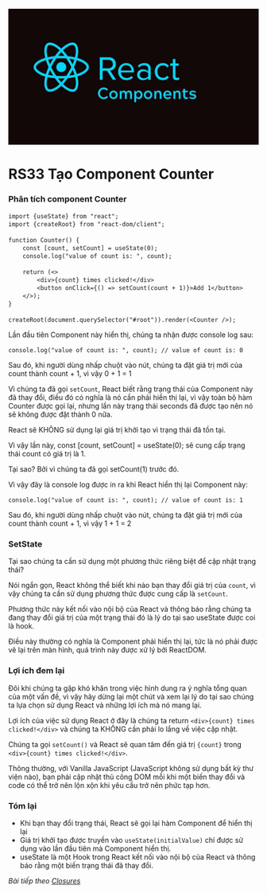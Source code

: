 
![Create-HTML-1](images/components.jpg) 

# RS33 Tạo Component Counter

### Phân tích component Counter

```
import {useState} from "react";
import {createRoot} from "react-dom/client";

function Counter() {
    const [count, setCount] = useState(0);
    console.log("value of count is: ", count);

    return (<>
        <div>{count} times clicked!</div>
        <button onClick={() => setCount(count + 1)}>Add 1</button>
    </>);
}

createRoot(document.querySelector("#root")).render(<Counter />);
```

Lần đầu tiên Component này hiển thị, chúng ta nhận được console log sau:

```
console.log("value of count is: ", count); // value of count is: 0
```

Sau đó, khi người dùng nhấp chuột vào nút, chúng ta đặt giá trị mới của count thành count + 1, vì vậy 0 + 1 = 1

Vì chúng ta đã gọi `setCount`, React biết rằng trạng thái của Component này đã thay đổi, điều đó có nghĩa là nó cần phải hiển thị lại, vì vậy toàn bộ hàm Counter được gọi lại, nhưng lần này trạng thái seconds đã được tạo nên nó sẽ không được đặt thành 0 nữa.

React sẽ KHÔNG sử dụng lại giá trị khởi tạo vì trạng thái đã tồn tại.

Vì vậy lần này, const [count, setCount] = useState(0); sẽ cung cấp trạng thái count có giá trị là 1.

Tại sao? Bởi vì chúng ta đã gọi setCount(1) trước đó.

Vì vậy đây là console log được in ra khi React hiển thị lại Component này:

```
console.log("value of count is: ", count); // value of count is: 1
```

Sau đó, khi người dùng nhấp chuột vào nút, chúng ta đặt giá trị mới của count thành count + 1, vì vậy 1 + 1 = 2

### SetState

Tại sao chúng ta cần sử dụng một phương thức riêng biệt để cập nhật trạng thái?

Nói ngắn gọn, React không thể biết khi nào bạn thay đổi giá trị của `count`, vì vậy chúng ta cần sử dụng phương thức được cung cấp là `setCount`.

Phương thức này kết nối vào nội bộ của React và thông báo rằng chúng ta đang thay đổi giá trị của một trạng thái đó là lý do tại sao useState được coi là hook.

Điều này thường có nghĩa là Component phải hiển thị lại, tức là nó phải được vẽ lại trên màn hình, quá trình này được xử lý bởi ReactDOM.

### Lợi ích đem lại

Đôi khi chúng ta gặp khó khăn trong việc hình dung ra ý nghĩa tổng quan của một vấn đề, vì vậy hãy dừng lại một chút và xem lại lý do tại sao chúng ta lựa chọn sử dụng React và những lợi ích mà nó mang lại.

Lợi ích của việc sử dụng React ở đây là chúng ta return `<div>{count} times clicked!</div>` và chúng ta KHÔNG cần phải lo lắng về việc cập nhật.

Chúng ta gọi `setCount()` và React sẽ quan tâm đến giá trị `{count}` trong `<div>{count} times clicked!</div>`.

Thông thường, với Vanilla JavaScript (JavaScript không sử dụng bất kỳ thư viện nào), bạn phải cập nhật thủ công DOM mỗi khi một biến thay đổi và code có thể trở nên lộn xộn khi yêu cầu trở nên phức tạp hơn.

### Tóm lại

- Khi bạn thay đổi trạng thái, React sẽ gọi lại hàm Component để hiển thị lại
- Giá trị khởi tạo được truyền vào `useState(initialValue)` chỉ được sử dụng vào lần đầu tiên mà Component hiển thị.
- useState là một Hook trong React kết nối vào nội bộ của React và thông báo rằng một biến trạng thái đã thay đổi.


*Bài tiếp theo [Closures](/lesson/session/session_34_closures.md)*